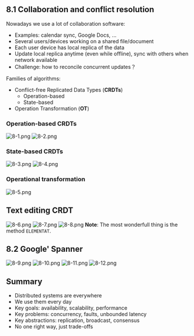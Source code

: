 ## 8.1 Collaboration and conflict resolution
Nowadays we use a lot of collaboration software:

- Examples: calendar sync, Google Docs, ...
- Several users/devices working on a shared file/document 
- Each user device has local replica of the data
- Update local replica anytime (even while offline), sync with others when network available 
- Challenge: how to reconcile concurrent updates？

Families of algorithms:

- Conflict-free Replicated Data Types (**CRDTs**)
   - Operation-based
   - State-based
- Operation Transformation (**OT**)
### Operation-based CRDTs
![8-1.png](./images/8-1.png)
![8-2.png](./images/8-2.png)
### State-based CRDTs
![8-3.png](./images/8-3.png)
![8-4.png](./images/8-4.png)
### Operational transformation
![8-5.png](./images/8-5.png)
## Text editing CRDT
![8-6.png](./images/8-6.png)
![8-7.png](./images/8-7.png)
![8-8.png](./images/8-8.png)
**Note**: The most wonderfull thing is the method `ELEMENTAT`.
## 8.2 Google' Spanner
![8-9.png](./images/8-9.png)
![8-10.png](./images/8-10.png)
![8-11.png](./images/8-11.png)
![8-12.png](./images/8-12.png)
## Summary

- Distributed systems are everywhere
- We use them every day
- Key goals: availability, scalability, performance
- Key problems: concurrency, faults, unbounded latency
- Key abstractions: replication, broadcast, consensus
- No one right way, just trade-offs
